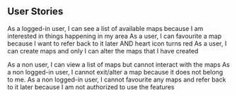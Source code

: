 ## User Stories

As a logged-in user, I can see a list of available maps because I am interested in things happening in my area
As a user, I can favourite a map because I want to refer back to it later AND heart icon turns red
As a user, I can create maps and only I can alter the maps that I have created


As a non user, I can view a list of maps but cannot interact with the maps
As a non logged-in user, I cannot exit/alter a map because it does not belong to me.
As a non logged-in user, I cannot favourite any maps and refer back to it later because I am not authorized to use the features

